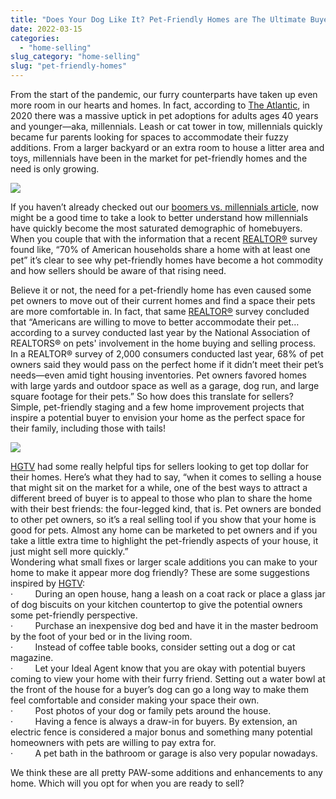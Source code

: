 ```yaml
---
title: "Does Your Dog Like It? Pet-Friendly Homes are The Ultimate Buyer Ask, Here’s Why"
date: 2022-03-15
categories: 
  - "home-selling"
slug_category: "home-selling"
slug: "pet-friendly-homes"
---
```


From the start of the pandemic, our furry counterparts have taken up even more room in our hearts and homes. In fact, according to [The Atlantic](https://www.theatlantic.com/magazine/archive/2021/09/why-millennials-are-so-obsessed-with-dogs/619489/), in 2020 there was a massive uptick in pet adoptions for adults ages 40 years and younger—aka, millennials. Leash or cat tower in tow, millennials quickly became fur parents looking for spaces to accommodate their fuzzy additions. From a larger backyard or an extra room to house a litter area and toys, millennials have been in the market for pet-friendly homes and the need is only growing.

![](images/shutterstock_1920811943__1_-2.jpg)

If you haven’t already checked out our [boomers vs. millennials article](https://blog.idealagent.com/millennials-vs-boomers-home-buying-features/), now might be a good time to take a look to better understand how millennials have quickly become the most saturated demographic of homebuyers. When you couple that with the information that a recent [REALTOR®](https://magazine.realtor/daily-news/2021/07/29/consumers-are-moving-for-their-pets) survey found like, “70% of American households share a home with at least one pet” it’s clear to see why pet-friendly homes have become a hot commodity and how sellers should be aware of that rising need.  
  
Believe it or not, the need for a pet-friendly home has even caused some pet owners to move out of their current homes and find a space their pets are more comfortable in. In fact, that same [REALTOR®](https://magazine.realtor/daily-news/2021/07/29/consumers-are-moving-for-their-pets) survey concluded that “Americans are willing to move to better accommodate their pet…according to a survey conducted last year by the National Association of REALTORS® on pets' involvement in the home buying and selling process. In a REALTOR® survey of 2,000 consumers conducted last year, 68% of pet owners said they would pass on the perfect home if it didn’t meet their pet’s needs—even amid tight housing inventories. Pet owners favored homes with large yards and outdoor space as well as a garage, dog run, and large square footage for their pets.” So how does this translate for sellers? Simple, pet-friendly staging and a few home improvement projects that inspire a potential buyer to envision your home as the perfect space for their family, including those with tails!

![](images/shutterstock_1207781002__1_.jpg)

[HGTV](https://www.hgtv.com/lifestyle/real-estate/sell-your-home-by-promoting-it-as-pet-friendly) had some really helpful tips for sellers looking to get top dollar for their homes. Here’s what they had to say, “when it comes to selling a house that might sit on the market for a while, one of the best ways to attract a different breed of buyer is to appeal to those who plan to share the home with their best friends: the four-legged kind, that is. Pet owners are bonded to other pet owners, so it’s a real selling tool if you show that your home is good for pets. Almost any home can be marketed to pet owners and if you take a little extra time to highlight the pet-friendly aspects of your house, it just might sell more quickly.”  
Wondering what small fixes or larger scale additions you can make to your home to make it appear more dog friendly? These are some suggestions inspired by [HGTV](https://www.hgtv.com/lifestyle/real-estate/sell-your-home-by-promoting-it-as-pet-friendly):  
·         During an open house, hang a leash on a coat rack or place a glass jar of dog biscuits on your kitchen countertop to give the potential owners some pet-friendly perspective.  
·         Purchase an inexpensive dog bed and have it in the master bedroom by the foot of your bed or in the living room.  
·         Instead of coffee table books, consider setting out a dog or cat magazine.  
·         Let your Ideal Agent know that you are okay with potential buyers coming to view your home with their furry friend. Setting out a water bowl at the front of the house for a buyer’s dog can go a long way to make them feel comfortable and consider making your space their own.  
·         Post photos of your dog or family pets around the house.  
·         Having a fence is always a draw-in for buyers. By extension, an electric fence is considered a major bonus and something many potential homeowners with pets are willing to pay extra for.  
·         A pet bath in the bathroom or garage is also very popular nowadays.  
  
We think these are all pretty PAW-some additions and enhancements to any home. Which will you opt for when you are ready to sell?

